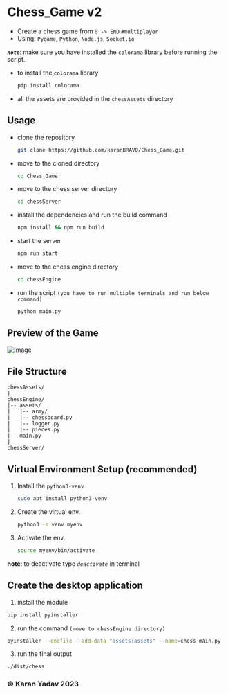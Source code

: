 # Chess_Game v2

- Create a chess game from `0 -> END` `#multiplayer`
- Using: `Pygame`, `Python`, `Node.js`, `Socket.io`

**_`note`_**: make sure you have installed the `colorama` library before running the script.

- to install the `colorama` library

  ```bash
  pip install colorama
  ```

- all the assets are provided in the `chessAssets` directory

## Usage

- clone the repository

  ```bash
  git clone https://github.com/karanBRAVO/Chess_Game.git
  ```

- move to the cloned directory

  ```bash
  cd Chess_Game
  ```

- move to the chess server directory

  ```bash
  cd chessServer
  ```

- install the dependencies and run the build command

  ```bash
  npm install && npm run build
  ```

- start the server

  ```bash
  npm run start
  ```

- move to the chess engine directory

  ```bash
  cd chessEngine
  ```

- run the script `(you have to run multiple terminals and run below command)`

  ```bash
  python main.py
  ```

## Preview of the Game

![image](https://github.com/karanBRAVO/Chess_Game/assets/77043443/f283403d-c224-4d7b-b38a-61fd14428a2f)

## File Structure

    chessAssets/
    |
    chessEngine/
    |-- assets/
    |   |-- army/
    |   |-- chessboard.py
    |   |-- logger.py
    |   |-- pieces.py
    |-- main.py
    |
    chessServer/

## Virtual Environment Setup (recommended)

1. Install the `python3-venv`

   ```bash
   sudo apt install python3-venv
   ```

2. Create the virtual env.

   ```bash
   python3 -m venv myenv
   ```

3. Activate the env.

   ```bash
   source myenv/bin/activate
   ```

**note**: to deactivate type _`deactivate`_ in terminal

## Create the desktop application

1. install the module

```bash
pip install pyinstaller
```

2. run the command `(move to chessEngine directory)`

```bash
pyinstaller --onefile --add-data "assets:assets" --name=chess main.py
```

3. run the final output

```
./dist/chess
```

### ©️ Karan Yadav 2023
